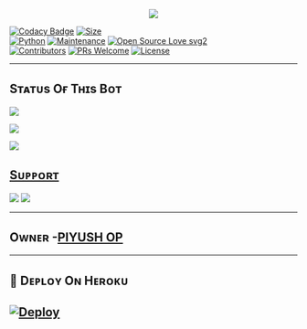 <p align="center">
  <img src="https://telegra.ph/file/6d74a785d1432b2cb7ebc.jpg">
</p>


[![Codacy Badge](https://api.codacy.com/project/badge/Grade/f7c51539e67b483bb8d7749acca51d3a)](https://app.codacy.com/gh/dangerousjatt/SpamBot-2.0?utm_source=github.com&utm_medium=referral&utm_content=dangerousjatt/SpamBot-2.0&utm_campaign=Badge_Grade_Settings)
[![Size](https://img.shields.io/github/repo-size/dangerousjatt/SpamBot-2.0?style=flat-square&color=green)](https://github.com/dangerousjatt/SpamBot-2.0/)   
[![Python](https://img.shields.io/badge/Python-v3.9-blue)](https://www.python.org/)
[![Maintenance](https://img.shields.io/badge/Maintained%3F-yes-green.svg)](https://github.com/dangerousjatt/SpamBot-2.0/graphs/commit-activity)
[![Open Source Love svg2](https://badges.frapsoft.com/os/v2/open-source.svg?v=103)](https://github.com/dangerousjatt/SpamBot-2.0)   
[![Contributors](https://img.shields.io/github/contributors/dangerousjatt/SpamBot-2.0?style=flat-square&color=green)](https://github.com/dangerousjatt/SpamBot-2.0/graphs/contributors)
[![PRs Welcome](https://img.shields.io/badge/PRs-welcome-brightgreen.svg?style=flat-square)](https://makeapullrequest.com)
[![License](https://img.shields.io/badge/License-AGPL-blue)](https://github.com/dangerousjatt/SpamBot-2.0/blob/main/LICENSE)

----

## Sᴛᴀᴛᴜs Oғ Tʜɪs Bᴏᴛ
<p align="left"><a href="https://github.com/Popay-ckl/NOBITA-BOTFATHER-SPAM/network/members"><img src="https://img.shields.io/github/forks/Kingnobitaop/NOBITA-BOTFATHER-SPAM?label=Forks&logoColor=Black&style=social"></a><p align="left"><a href="https://github.com/Kingnobitaop/NOBITA-BOTFATHER-SPAM/stargazers"><img src="https://img.shields.io/github/stars/Kingnobitaop/NOBITA-BOTFATHER-SPAM?logoColor=Blue&style=social"></a><p align="left"><a href="https://github.com/Kingnobitaop/NOBITA-BOTFATHER-SPAM"></a><p align="left"><a href="https://github.com/Kingnobitaop/NOBITA-BOTFATHER-SPAM?"><img src="https://img.shields.io/github/last-commit/Kingnobitaop/NOBITA-BOTFATHER-SPAM?style=plastic"></

-------------------------------------------------

## Sᴜᴘᴘᴏʀᴛ 
                          
<a href="https://t.me/king_nobita_op"><img src="https://img.shields.io/badge/Join-SUPPORT%20GROUP-red.svg?logo=Telegram"></a>
<a href="https://t.me/tsf_sp4mm3r"><img src="https://img.shields.io/badge/Join-SUPPORT%20CHANNEL-red.svg?logo=Telegram"></a>

-------------------------------------------------
## Oᴡɴᴇʀ -[PIYUSH OP](https://t.me/king_nobita_op)
-------------------------------------------------

## 🚀 Dᴇᴘʟᴏʏ Oɴ Hᴇʀᴏᴋᴜ
[![Deploy](https://www.herokucdn.com/deploy/button.svg)](https://heroku.com/deploy?template=https://github.com/Popay-ckl/NOBITA-BOTFATHER-SPAM.git)
------------------------------------------------

